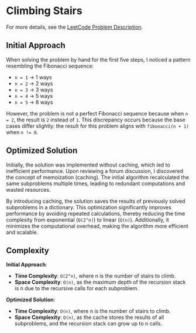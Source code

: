 # Climbing Stairs

For more details, see the [LeetCode Problem Description](https://leetcode.com/problems/climbing-stairs/description/?source=submission-ac).

## Initial Approach

When solving the problem by hand for the first five steps, I noticed a pattern resembling the Fibonacci sequence:
* `n = 1` → 1 ways
* `n = 2` → 2 ways
* `n = 3` → 3 ways
* `n = 4` → 5 ways
* `n = 5` → 8 ways

However, the problem is not a perfect Fibonacci sequence because when `n = 2`, the result is `2` instead of `1`. This discrepancy occurs because the base cases differ slightly: the result for this problem aligns with `fibonacci(n + 1)` when `n != 0`.

## Optimized Solution

Initially, the solution was implemented without caching, which led to inefficient performance. Upon reviewing a forum discussion, I discovered the concept of memoization (caching). The initial algorithm recalculated the same subproblems multiple times, leading to redundant computations and wasted resources.

By introducing caching, the solution saves the results of previously solved subproblems in a dictionary. This optimization significantly improves performance by avoiding repeated calculations, thereby reducing the time complexity from exponential (`O(2^n)`) to linear (`O(n)`). Additionally, it minimizes the computational overhead, making the algorithm more efficient and scalable.

## Complexity

**Initial Approach**:
* **Time Complexity**: `O(2^n)`, where n is the number of stairs to climb.
* **Space Complexity**: `O(n)`, as the maximum depth of the recursion stack is n due to the recursive calls for each subproblem.

**Optimized Solution**:
* **Time Complexity**: `O(n)`, where n is the number of stairs to climb.
* **Space Complexity**: `O(n)`, as the cache stores the results of all subproblems, and the recursion stack can grow up to n calls.
